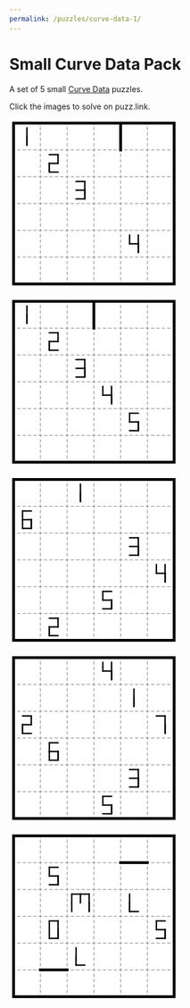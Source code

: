 ```yaml
---
permalink: /puzzles/curve-data-1/
---
```


# Small Curve Data Pack

A set of 5 small [Curve Data](https://puzz.link/rules.html?curvedata) puzzles.  

Click the images to solve on puzz.link.

[![Click to solve on puzz.link](../../images/puzzles/2024/curveData1.png)](https://puzz.link/p?curvedata/6/6/0l1l2s3m/b200000000000/1/3/a/2/3/931/2/3/991/2/3/a90)

[![Click to solve on puzz.link](../../images/puzzles/2024/curveData2.png)](https://puzz.link/p?curvedata/6/6/0l1l2l3l4m/b400000000000/1/3/a/2/3/931/2/3/991/2/3/a90/2/3/391)

[![Click to solve on puzz.link](../../images/puzzles/2024/curveData3.png)](https://puzz.link/p?curvedata/6/6/h0i5o2l3i4i1j/1/3/a/2/3/931/2/3/991/2/3/a90/2/3/391/2/3/3b1)

[![Click to solve on puzz.link](../../images/puzzles/2024/curveData4.png)](https://puzz.link/p?curvedata/6/6/i3l0g1j6g5n2j4h/1/3/a/2/3/931/2/3/991/2/3/a90/2/3/391/2/3/3b1/2/3/980)

[![Click to solve on puzz.link](../../images/puzzles/2024/curveData5.png)](https://puzz.link/p?curvedata/6/6/m0l3g1h2i0h1o/b00000010000g/2/3/391/2/3/221/2/3/ba1/3/3/fa80)